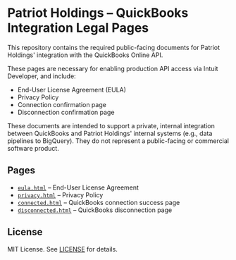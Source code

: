 # Patriot Holdings – QuickBooks Integration Legal Pages

This repository contains the required public-facing documents for Patriot Holdings' integration with the QuickBooks Online API.

These pages are necessary for enabling production API access via Intuit Developer, and include:

- End-User License Agreement (EULA)
- Privacy Policy
- Connection confirmation page
- Disconnection confirmation page

These documents are intended to support a private, internal integration between QuickBooks and Patriot Holdings' internal systems (e.g., data pipelines to BigQuery). They do not represent a public-facing or commercial software product.

## Pages

- [`eula.html`](./eula.html) – End-User License Agreement
- [`privacy.html`](./privacy.html) – Privacy Policy
- [`connected.html`](./connected.html) – QuickBooks connection success page
- [`disconnected.html`](./disconnected.html) – QuickBooks disconnection page

## License

MIT License. See [LICENSE](./LICENSE) for details.